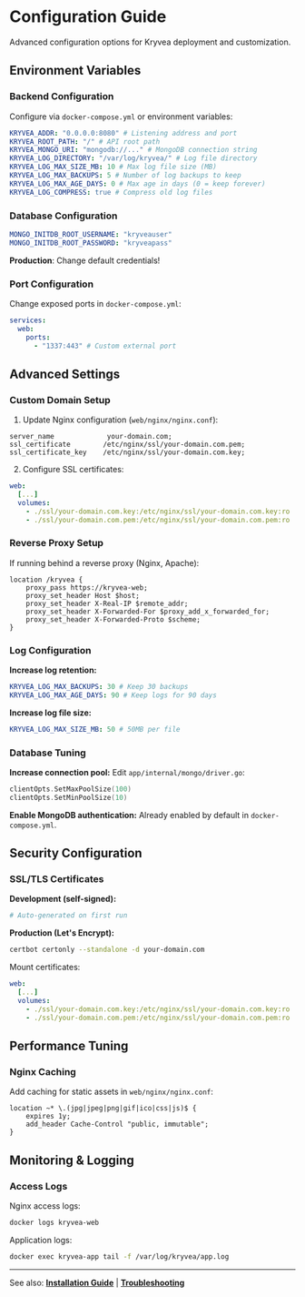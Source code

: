 # Configuration Guide

Advanced configuration options for Kryvea deployment and customization.

## Environment Variables

### Backend Configuration

Configure via `docker-compose.yml` or environment variables:

```yaml
KRYVEA_ADDR: "0.0.0.0:8080" # Listening address and port
KRYVEA_ROOT_PATH: "/" # API root path
KRYVEA_MONGO_URI: "mongodb://..." # MongoDB connection string
KRYVEA_LOG_DIRECTORY: "/var/log/kryvea/" # Log file directory
KRYVEA_LOG_MAX_SIZE_MB: 10 # Max log file size (MB)
KRYVEA_LOG_MAX_BACKUPS: 5 # Number of log backups to keep
KRYVEA_LOG_MAX_AGE_DAYS: 0 # Max age in days (0 = keep forever)
KRYVEA_LOG_COMPRESS: true # Compress old log files
```

### Database Configuration

```yaml
MONGO_INITDB_ROOT_USERNAME: "kryveauser"
MONGO_INITDB_ROOT_PASSWORD: "kryveapass"
```

**Production**: Change default credentials!

### Port Configuration

Change exposed ports in `docker-compose.yml`:

```yaml
services:
  web:
    ports:
      - "1337:443" # Custom external port
```

## Advanced Settings

### Custom Domain Setup

1. Update Nginx configuration (`web/nginx/nginx.conf`):

```nginx
server_name             your-domain.com;
ssl_certificate        /etc/nginx/ssl/your-domain.com.pem;
ssl_certificate_key    /etc/nginx/ssl/your-domain.com.key;
```

2. Configure SSL certificates:

```yaml
web:
  [...]
  volumes:
    - ./ssl/your-domain.com.key:/etc/nginx/ssl/your-domain.com.key:ro
    - ./ssl/your-domain.com.pem:/etc/nginx/ssl/your-domain.com.pem:ro
```

### Reverse Proxy Setup

If running behind a reverse proxy (Nginx, Apache):

```nginx
location /kryvea {
    proxy_pass https://kryvea-web;
    proxy_set_header Host $host;
    proxy_set_header X-Real-IP $remote_addr;
    proxy_set_header X-Forwarded-For $proxy_add_x_forwarded_for;
    proxy_set_header X-Forwarded-Proto $scheme;
}
```

### Log Configuration

**Increase log retention:**

```yaml
KRYVEA_LOG_MAX_BACKUPS: 30 # Keep 30 backups
KRYVEA_LOG_MAX_AGE_DAYS: 90 # Keep logs for 90 days
```

**Increase log file size:**

```yaml
KRYVEA_LOG_MAX_SIZE_MB: 50 # 50MB per file
```

### Database Tuning

**Increase connection pool:**
Edit `app/internal/mongo/driver.go`:

```go
clientOpts.SetMaxPoolSize(100)
clientOpts.SetMinPoolSize(10)
```

**Enable MongoDB authentication:**
Already enabled by default in `docker-compose.yml`.

## Security Configuration

### SSL/TLS Certificates

**Development (self-signed):**

```bash
# Auto-generated on first run
```

**Production (Let's Encrypt):**

```bash
certbot certonly --standalone -d your-domain.com
```

Mount certificates:

```yaml
web:
  [...]
  volumes:
    - ./ssl/your-domain.com.key:/etc/nginx/ssl/your-domain.com.key:ro
    - ./ssl/your-domain.com.pem:/etc/nginx/ssl/your-domain.com.pem:ro
```

## Performance Tuning

### Nginx Caching

Add caching for static assets in `web/nginx/nginx.conf`:

```nginx
location ~* \.(jpg|jpeg|png|gif|ico|css|js)$ {
    expires 1y;
    add_header Cache-Control "public, immutable";
}
```

## Monitoring & Logging

### Access Logs

Nginx access logs:

```bash
docker logs kryvea-web
```

Application logs:

```bash
docker exec kryvea-app tail -f /var/log/kryvea/app.log
```

---

See also: **[Installation Guide](/installation)** | **[Troubleshooting](/troubleshooting)**
